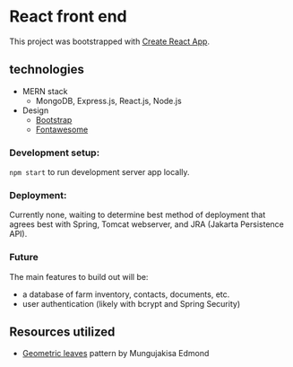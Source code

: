 # React front end

This project was bootstrapped with [Create React App](https://github.com/facebook/create-react-app).

## technologies  
* MERN stack  
  * MongoDB, Express.js, React.js, Node.js  
* Design  
  * [Bootstrap](https://getbootstrap.com/)  
  * [Fontawesome](https://fontawesome.com/v6/docs/web/use-with/react/)  

### Development setup:  
`npm start` to run development server app locally.  

### Deployment:
Currently none, waiting to determine best method of deployment that agrees best with Spring, Tomcat webserver, and JRA (Jakarta Persistence API).

### Future
The main features to build out will be: 
* a database of farm inventory, contacts, documents, etc.
* user authentication (likely with bcrypt and Spring Security)

## Resources utilized

- [Geometric leaves](https://www.toptal.com/designers/subtlepatterns/geometric-leaves-pattern/) pattern by Mungujakisa Edmond
